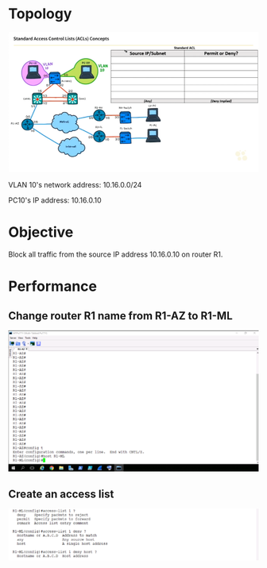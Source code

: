 # Topology
![ACLs](/Images/ACL3.png)

VLAN 10's network address: 10.16.0.0/24

PC10's IP address: 10.16.0.10

# Objective
Block all traffic from the source IP address 10.16.0.10 on router R1.

# Performance
## Change router R1 name from R1-AZ to R1-ML
![ACLs](/Images/ACL1.png)

## Create an access list
![ACLs](/Images/ACL4.png)
